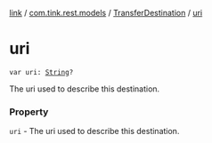[link](../../index.md) / [com.tink.rest.models](../index.md) / [TransferDestination](index.md) / [uri](./uri.md)

# uri

`var uri: `[`String`](https://kotlinlang.org/api/latest/jvm/stdlib/kotlin/-string/index.html)`?`

The uri used to describe this destination.

### Property

`uri` - The uri used to describe this destination.